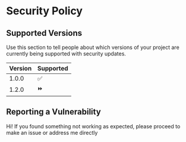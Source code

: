 # Security Policy

## Supported Versions

Use this section to tell people about which versions of your project are
currently being supported with security updates.

| Version | Supported          |
| ------- | ------------------ |
| 1.0.0   | :white_check_mark: |
| 1.2.0   | ⏩                |

## Reporting a Vulnerability

Hi! If you found something not working as expected, please proceed to make an issue or address me directly
